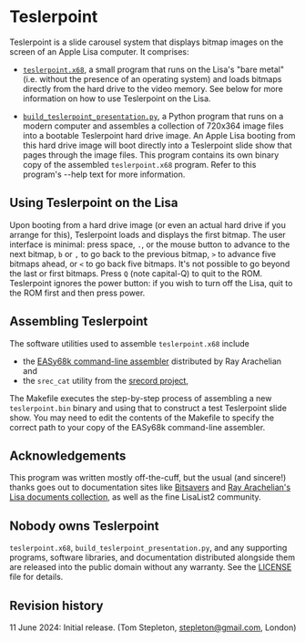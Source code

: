 Teslerpoint
===========

Teslerpoint is a slide carousel system that displays bitmap images on the
screen of an Apple Lisa computer. It comprises:

* [`teslerpoint.x68`](teslerpoint.x68), a small program that runs on the Lisa's
  "bare metal" (i.e. without the presence of an operating system) and loads
  bitmaps directly from the hard drive to the video memory. See below for more
  information on how to use Teslerpoint on the Lisa.

* [`build_teslerpoint_presentation.py`](build_teslerpoint_presentation.py),
  a Python program that runs on a modern computer and assembles a collection of
  720x364 image files into a bootable Teslerpoint hard drive image. An Apple
  Lisa booting from this hard drive image will boot directly into a Teslerpoint
  slide show that pages through the image files. This program contains its own
  binary copy of the assembled `teslerpoint.x68` program. Refer to this
  program's --help text for more information.


Using Teslerpoint on the Lisa
-----------------------------

Upon booting from a hard drive image (or even an actual hard drive if you
arrange for this), Teslerpoint loads and displays the first bitmap. The user
interface is minimal: press space, `.`, or the mouse button to advance to the
next bitmap, `b` or `,` to go back to the previous bitmap, `>` to advance five
bitmaps ahead, or `<` to go back five bitmaps. It's not possible to go beyond
the last or first bitmaps. Press `Q` (note capital-Q) to quit to the ROM.
Teslerpoint ignores the power button: if you wish to turn off the Lisa, quit to
the ROM first and then press power.


Assembling Teslerpoint
----------------------

The software utilities used to assemble `teslerpoint.x68` include

* the [EASy68k command-line assembler](
  https://github.com/rayarachelian/EASy68K-asm) distributed by Ray Arachelian
  and
* the `srec_cat` utility from the [srecord project](
  http://srecord.sourceforge.net/),

The Makefile executes the step-by-step process of assembling a new
`teslerpoint.bin` binary and using that to construct a test Teslerpoint slide
show. You may need to edit the contents of the Makefile to specify the correct
path to your copy of the EASy68k command-line assembler.


Acknowledgements
----------------

This program was written mostly off-the-cuff, but the usual (and sincere!)
thanks goes out to documentation sites like
[Bitsavers](http://www.bitsavers.org) and [Ray Arachelian's Lisa documents
collection](https://lisa.sunder.net/books.html), as well as the fine LisaList2
community.


Nobody owns Teslerpoint
-----------------------

`teslerpoint.x68`, `build_teslerpoint_presentation.py`, and any supporting
programs, software libraries, and documentation distributed alongside them are
released into the public domain without any warranty. See the
[LICENSE](LICENSE) file for details.


Revision history
----------------

11 June 2024: Initial release.
(Tom Stepleton, stepleton@gmail.com, London)
